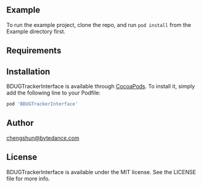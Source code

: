 ## Example

To run the example project, clone the repo, and run `pod install` from the Example directory first.

## Requirements

## Installation

BDUGTrackerInterface is available through [CocoaPods](https://cocoapods.org). To install
it, simply add the following line to your Podfile:

```ruby
pod 'BDUGTrackerInterface'
```

## Author

chengshun@bytedance.com

## License

BDUGTrackerInterface is available under the MIT license. See the LICENSE file for more info.
